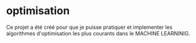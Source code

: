 # optimisation
Ce projet a été créé pour que je puisse pratiquer et implementer les algorithmes d'optimisation les plus courants dans le MACHINE LEARNINIG.
